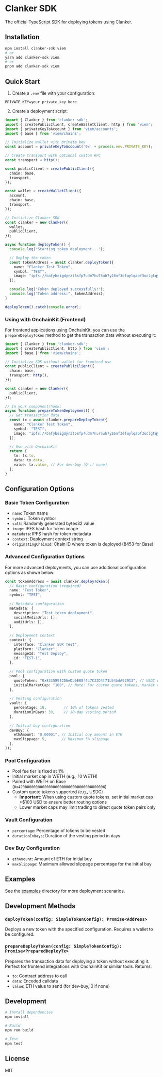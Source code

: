 # Clanker SDK

The official TypeScript SDK for deploying tokens using Clanker.

## Installation

```bash
npm install clanker-sdk viem
# or
yarn add clanker-sdk viem
# or
pnpm add clanker-sdk viem
```

## Quick Start

1. Create a `.env` file with your configuration:
```env
PRIVATE_KEY=your_private_key_here
```

2. Create a deployment script:
```typescript
import { Clanker } from 'clanker-sdk';
import { createPublicClient, createWalletClient, http } from 'viem';
import { privateKeyToAccount } from 'viem/accounts';
import { base } from 'viem/chains';

// Initialize wallet with private key
const account = privateKeyToAccount('0x' + process.env.PRIVATE_KEY);

// Create transport with optional custom RPC
const transport = http();

const publicClient = createPublicClient({
  chain: base,
  transport,
});

const wallet = createWalletClient({
  account,
  chain: base,
  transport,
});

// Initialize Clanker SDK
const clanker = new Clanker({
  wallet,
  publicClient,
});

async function deployToken() {
  console.log("Starting token deployment...");

  // Deploy the token
  const tokenAddress = await clanker.deployToken({
    name: "Clanker Test Token",
    symbol: "TEST",
    image: "ipfs://bafybeigdyrzt5sfp7udm7hu76uh7y26nf3efuylqabf3oclgtqy55fbzdi",
  });

  console.log("Token deployed successfully!");
  console.log("Token address:", tokenAddress);
}

deployToken().catch(console.error);
```

### Using with OnchainKit (Frontend)

For frontend applications using OnchainKit, you can use the `prepareDeployToken` method to get the transaction data without executing it:

```typescript
import { Clanker } from 'clanker-sdk';
import { createPublicClient, http } from 'viem';
import { base } from 'viem/chains';

// Initialize SDK without wallet for frontend use
const publicClient = createPublicClient({
  chain: base,
  transport: http(),
});

const clanker = new Clanker({
  publicClient,
});

// In your component/hook:
async function prepareTokenDeployment() {
  // Get transaction data
  const tx = await clanker.prepareDeployToken({
    name: "Clanker Test Token",
    symbol: "TEST",
    image: "ipfs://bafybeigdyrzt5sfp7udm7hu76uh7y26nf3efuylqabf3oclgtqy55fbzdi",
  });

  // Use with OnchainKit
  return {
    to: tx.to,
    data: tx.data,
    value: tx.value, // For dev-buy (0 if none)
  };
}
```

## Configuration Options

### Basic Token Configuration
- `name`: Token name
- `symbol`: Token symbol
- `salt`: Randomly generated bytes32 value
- `image`: IPFS hash for token image
- `metadata`: IPFS hash for token metadata
- `context`: Deployment context string
- `originatingChainId`: Chain ID where token is deployed (8453 for Base)

### Advanced Configuration Options

For more advanced deployments, you can use additional configuration options as shown below:

```typescript
const tokenAddress = await clanker.deployToken({
  // Basic configuration (required)
  name: "Test Token",
  symbol: "TEST",
  
  // Metadata configuration
  metadata: {
    description: "Test token deployment",
    socialMediaUrls: [],
    auditUrls: [],
  },
  
  // Deployment context
  context: {
    interface: "Clanker SDK Test",
    platform: "Clanker",
    messageId: "Test Deploy",
    id: "TEST-1",
  },
  
  // Pool configuration with custom quote token
  pool: {
    quoteToken: "0x833589fCD6eDb6E08f4c7C32D4f71b54bdA02913", // USDC on Base
    initialMarketCap: "100", // Note: For custom quote tokens, market cap should be >$100 USD for better routing
  },
  
  // Vesting configuration
  vault: {
    percentage: 10,        // 10% of tokens vested
    durationInDays: 30,    // 30-day vesting period
  },
  
  // Initial buy configuration
  devBuy: {
    ethAmount: "0.00001", // Initial buy amount in ETH
    maxSlippage: 5,       // Maximum 5% slippage
  },
});
```

### Pool Configuration
- Pool fee tier is fixed at 1% 
- Initial market cap in WETH (e.g., 10 WETH)
- Paired with WETH on Base (`0x4200000000000000000000000000000000000006`)
- Custom quote tokens supported (e.g., USDC)
  - **Important**: When using custom quote tokens, set initial market cap >$100 USD to ensure better routing options
  - Lower market caps may limit trading to direct quote token pairs only

### Vault Configuration
- `percentage`: Percentage of tokens to be vested
- `durationInDays`: Duration of the vesting period in days

### Dev Buy Configuration
- `ethAmount`: Amount of ETH for initial buy
- `maxSlippage`: Maximum allowed slippage percentage for the initial buy

## Examples

See the [examples](./examples) directory for more deployment scenarios.

## Development Methods

### `deployToken(config: SimpleTokenConfig): Promise<Address>`
Deploys a new token with the specified configuration. Requires a wallet to be configured.

### `prepareDeployToken(config: SimpleTokenConfig): Promise<PreparedDeployTx>`
Prepares the transaction data for deploying a token without executing it. Perfect for frontend integrations with OnchainKit or similar tools. Returns:
- `to`: Contract address to call
- `data`: Encoded calldata
- `value`: ETH value to send (for dev-buy, 0 if none)

## Development

```bash
# Install dependencies
npm install

# Build
npm run build

# Test
npm test
```

## License

MIT